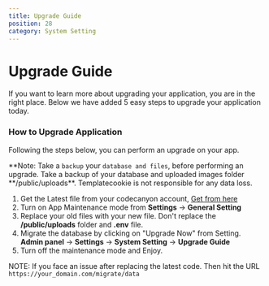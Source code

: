 ```yaml
---
title: Upgrade Guide
position: 28
category: System Setting
---
```


# Upgrade Guide

If you want to learn more about upgrading your application, you are in the right place. Below we have added 5 easy steps to upgrade your application today.

### How to Upgrade Application

Following the steps below, you can perform an upgrade on your app.

**Note: Take a `backup` your `database and files`, before performing an upgrade. Take a backup of your database and uploaded images folder **/public/uploads\*\*. Templatecookie is not responsible for any data loss.

1. Get the Latest file from your codecanyon account, [Get from here](https://codecanyon.net/downloads)
2. Turn on App Maintenance mode from **Settings** -> **General Setting**
3. Replace your old files with your new file. Don't replace the **/public/uploads** folder and **.env** file.
4. Migrate the database by clicking on "Upgrade Now" from Setting. **Admin panel** -> **Settings** -> **System Setting** -> **Upgrade Guide**
5. Turn off the maintenance mode and Enjoy.

NOTE: If you face an issue after replacing the latest code. Then hit the URL `https://your_domain.com/migrate/data`
